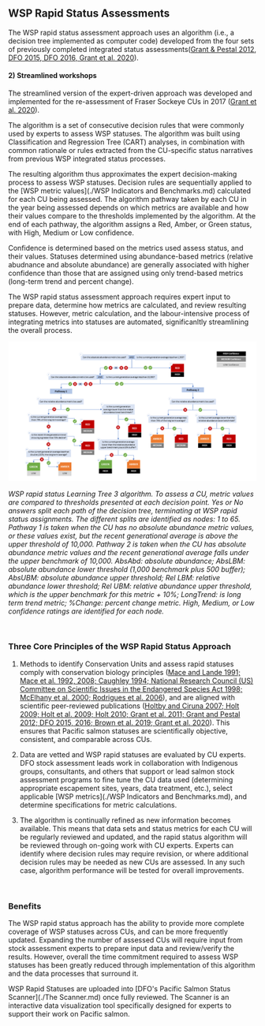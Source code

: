 <br>

## WSP Rapid Status Assessments

The WSP rapid status assessment approach uses an algorithm (i.e., a decision tree implemented as computer code) developed from the four sets of previously completed integrated status assessments([Grant & Pestal 2012, DFO 2015, DFO 2016, Grant et al. 2020](./References.md)).

#### 2) Streamlined workshops 
The streamlined version of the expert-driven approach was developed and implemented for the re-assessment of Fraser Sockeye CUs in 2017 ([Grant et al. 2020](./References.md)).



The algorithm is a set of consecutive decision rules that were commonly used by experts to assess WSP statuses. The algorithm was built using Classification and Regression Tree (CART) analyses, in combination with common rationale or rules extracted from the CU-specific status narratives from previous WSP integrated status processes. 

The resulting algorithm thus approximates the expert decision-making process to assess WSP statuses. Decision rules are sequentially applied to the [WSP metric values](./WSP Indicators and Benchmarks.md) calculated for each CU being assessed. The algorithm pathway taken by each CU in the year being assessed depends on which metrics are available and how their values compare to the thresholds implemented by the algorithm. At the end of each pathway, the algorithm assigns a Red, Amber, or Green status, with High, Medium or Low confidence.

Confidence is determined based on the metrics used assess status, and their values. Statuses determined using abundance-based metrics (relative abudnance and absolute abundance) are generally associated with higher confidence than those that are assigned using only trend-based metrics (long-term trend and percent change).

The WSP rapid status assessment approach requires expert input to prepare data, determine how metrics are calculated, and review resulting statuses. However, metric calculation, and the labour-intensive process of integrating metrics into statuses are automated, significanltly streamlining the overall process. 



<img src="./assets/images/Rapid status algorithm infographic (full algorithm).png" width="800" />

*WSP rapid status Learning Tree 3 algorithm. To assess a CU, metric values are compared to thresholds presented at each decision point. Yes or No answers split each path of the decision tree, terminating at WSP rapid status assignments. The different splits are identified as nodes: 1 to 65. Pathway 1 is taken when the CU has no absolute abundance metric values, or these values exist, but the recent generational average is above the upper threshold of 10,000. Pathway 2 is taken when the CU 
has absolute abundance metric values and the recent generational average falls under the upper benchmark of 10,000. AbsAbd: absolute abundance; AbsLBM: absolute abundance lower threshold (1,000 benchmark plus 500 buffer); AbsUBM: absolute abundance upper threshold; Rel LBM: relative abundance lower threshold; Rel UBM: relative abundance upper threshold, which is the upper benchmark for this metric + 10%; LongTrend: is long term trend metric; %Change: percent change metric. High, Medium, or Low confidence ratings are identified for each node.*


<br>

### Three Core Principles of the WSP Rapid Status Approach

1. Methods to identify Conservation Units and assess rapid statuses comply with conservation biology principles ([Mace and Lande 1991; Mace et al. 1992, 2008; Caughley 1994; National 
Research Council (US) Committee on Scientific Issues in the Endangered Species Act 1998; McElhany et al. 2000; Rodrigues et al. 2006](./References.md)), and are aligned with scientific 
peer-reviewed publications ([Holtby and Ciruna 2007; Holt 2009; Holt et al. 2009; Holt 2010; Grant et al. 2011; Grant and Pestal 2012; DFO 2015, 2016; Brown et al. 2019; 
Grant et al. 2020](./References.md)). This ensures that Pacific salmon statuses are scientifically objective, consistent, and comparable across CUs. 

2. Data are vetted and WSP rapid statuses are evaluated by CU experts. DFO stock assessment leads work in collaboration with Indigenous groups, consultants, and others that support or lead salmon stock assessment programs to fine tune the CU data used (determining appropriate escapement sites, years, data treatment, etc.), select applicable [WSP metrics](./WSP Indicators and Benchmarks.md), and determine specifications for metric calculations.

3. The algorithm is continually refined as new information becomes available. This means that data sets and status metrics for each CU will be regularly reviewed and updated, and the rapid status algorithm will be reviewed through on-going work with CU experts. Experts can identify where decision rules may require revision, or where additional decision rules may be needed as new CUs are assessed. In any such case, algorithm performance will be tested for overall improvements.

<br>

### Benefits
The WSP rapid status approach has the ability to provide more complete coverage of WSP statuses across CUs, and can be more frequently updated. Expanding the number of assessed CUs will require input from 
stock assessment experts to prepare input data and review/verify the results. However, overall the time commitment required to assess WSP statuses has been greatly reduced through implementation 
of this algorithm and the data processes that surround it.

WSP Rapid Statuses are uploaded into [DFO's Pacific Salmon Status Scanner](./The Scanner.md) once fully reviewed. The Scanner is an interactive data visualization tool specifically designed for experts to support their work on Pacific salmon. 


